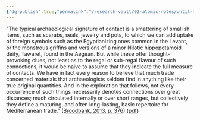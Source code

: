 ```yaml
---
{"dg-publish":true,"permalink":"/research-vault/02-atomic-notes/until-the-latter-stages-of-the-bronze-age-we-must-rely-on-finds-of-small-items-that-indicate-contact-between-cultures-but-these-items-are-likely-only-the-tip-of-the-iceberg-since-many-items-that-were-traded-were-perishable/"}
---
```


“The typical archaeological signature of contact is a smattering of smallish items, such as scarabs, seals, jewelry and pots, to which we can add uptake of foreign symbols such as the Egyptianizing ones common in the Levant, or the monstrous griffins and versions of a minor Nilotic hippopotamoid deity, Tawaret, found in the Aegean. But while these offer thought-provoking clues, not least as to the regal or sub-regal flavour of such connections, it would be naive to assume that they indicate the full measure of contacts. We have in fact every reason to believe that much trade concerned materials that archaeologists seldom find in anything like their true original quantities. And in the exploration that follows, not every occurrence of such things necessarily denotes connections over great distances; much circulated internally or over short ranges, but collectively they define a maturing, and often long-lasting, basic repertoire for Mediterranean trade.” ([Broodbank, 2013, p. 376](zotero://select/library/items/IR54JIQG)) ([pdf](zotero://open-pdf/library/items/85K7BT2G?page=352&annotation=GC6PEJP7))